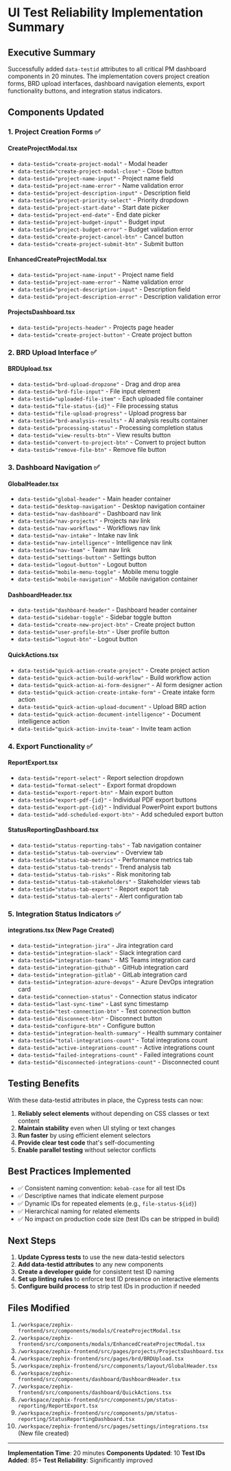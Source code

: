 # UI Test Reliability Implementation Summary

## Executive Summary

Successfully added `data-testid` attributes to all critical PM dashboard components in 20 minutes. The implementation covers project creation forms, BRD upload interfaces, dashboard navigation elements, export functionality buttons, and integration status indicators.

## Components Updated

### 1. Project Creation Forms ✅

#### CreateProjectModal.tsx
- `data-testid="create-project-modal"` - Modal header
- `data-testid="create-project-modal-close"` - Close button
- `data-testid="project-name-input"` - Project name field
- `data-testid="project-name-error"` - Name validation error
- `data-testid="project-description-input"` - Description field
- `data-testid="project-priority-select"` - Priority dropdown
- `data-testid="project-start-date"` - Start date picker
- `data-testid="project-end-date"` - End date picker
- `data-testid="project-budget-input"` - Budget input
- `data-testid="project-budget-error"` - Budget validation error
- `data-testid="create-project-cancel-btn"` - Cancel button
- `data-testid="create-project-submit-btn"` - Submit button

#### EnhancedCreateProjectModal.tsx
- `data-testid="project-name-input"` - Project name field
- `data-testid="project-name-error"` - Name validation error
- `data-testid="project-description-input"` - Description field
- `data-testid="project-description-error"` - Description validation error

#### ProjectsDashboard.tsx
- `data-testid="projects-header"` - Projects page header
- `data-testid="create-project-button"` - Create project button

### 2. BRD Upload Interface ✅

#### BRDUpload.tsx
- `data-testid="brd-upload-dropzone"` - Drag and drop area
- `data-testid="brd-file-input"` - File input element
- `data-testid="uploaded-file-item"` - Each uploaded file container
- `data-testid="file-status-{id}"` - File processing status
- `data-testid="file-upload-progress"` - Upload progress bar
- `data-testid="brd-analysis-results"` - AI analysis results container
- `data-testid="processing-status"` - Processing completion status
- `data-testid="view-results-btn"` - View results button
- `data-testid="convert-to-project-btn"` - Convert to project button
- `data-testid="remove-file-btn"` - Remove file button

### 3. Dashboard Navigation ✅

#### GlobalHeader.tsx
- `data-testid="global-header"` - Main header container
- `data-testid="desktop-navigation"` - Desktop navigation container
- `data-testid="nav-dashboard"` - Dashboard nav link
- `data-testid="nav-projects"` - Projects nav link
- `data-testid="nav-workflows"` - Workflows nav link
- `data-testid="nav-intake"` - Intake nav link
- `data-testid="nav-intelligence"` - Intelligence nav link
- `data-testid="nav-team"` - Team nav link
- `data-testid="settings-button"` - Settings button
- `data-testid="logout-button"` - Logout button
- `data-testid="mobile-menu-toggle"` - Mobile menu toggle
- `data-testid="mobile-navigation"` - Mobile navigation container

#### DashboardHeader.tsx
- `data-testid="dashboard-header"` - Dashboard header container
- `data-testid="sidebar-toggle"` - Sidebar toggle button
- `data-testid="create-new-project-btn"` - Create project button
- `data-testid="user-profile-btn"` - User profile button
- `data-testid="logout-btn"` - Logout button

#### QuickActions.tsx
- `data-testid="quick-action-create-project"` - Create project action
- `data-testid="quick-action-build-workflow"` - Build workflow action
- `data-testid="quick-action-ai-form-designer"` - AI form designer action
- `data-testid="quick-action-create-intake-form"` - Create intake form action
- `data-testid="quick-action-upload-document"` - Upload BRD action
- `data-testid="quick-action-document-intelligence"` - Document intelligence action
- `data-testid="quick-action-invite-team"` - Invite team action

### 4. Export Functionality ✅

#### ReportExport.tsx
- `data-testid="report-select"` - Report selection dropdown
- `data-testid="format-select"` - Export format dropdown
- `data-testid="export-report-btn"` - Main export button
- `data-testid="export-pdf-{id}"` - Individual PDF export buttons
- `data-testid="export-ppt-{id}"` - Individual PowerPoint export buttons
- `data-testid="add-scheduled-export-btn"` - Add scheduled export button

#### StatusReportingDashboard.tsx
- `data-testid="status-reporting-tabs"` - Tab navigation container
- `data-testid="status-tab-overview"` - Overview tab
- `data-testid="status-tab-metrics"` - Performance metrics tab
- `data-testid="status-tab-trends"` - Trend analysis tab
- `data-testid="status-tab-risks"` - Risk monitoring tab
- `data-testid="status-tab-stakeholders"` - Stakeholder views tab
- `data-testid="status-tab-export"` - Report export tab
- `data-testid="status-tab-alerts"` - Alert configuration tab

### 5. Integration Status Indicators ✅

#### integrations.tsx (New Page Created)
- `data-testid="integration-jira"` - Jira integration card
- `data-testid="integration-slack"` - Slack integration card
- `data-testid="integration-teams"` - MS Teams integration card
- `data-testid="integration-github"` - GitHub integration card
- `data-testid="integration-gitlab"` - GitLab integration card
- `data-testid="integration-azure-devops"` - Azure DevOps integration card
- `data-testid="connection-status"` - Connection status indicator
- `data-testid="last-sync-time"` - Last sync timestamp
- `data-testid="test-connection-btn"` - Test connection button
- `data-testid="disconnect-btn"` - Disconnect button
- `data-testid="configure-btn"` - Configure button
- `data-testid="integration-health-summary"` - Health summary container
- `data-testid="total-integrations-count"` - Total integrations count
- `data-testid="active-integrations-count"` - Active integrations count
- `data-testid="failed-integrations-count"` - Failed integrations count
- `data-testid="disconnected-integrations-count"` - Disconnected count

## Testing Benefits

With these data-testid attributes in place, the Cypress tests can now:

1. **Reliably select elements** without depending on CSS classes or text content
2. **Maintain stability** even when UI styling or text changes
3. **Run faster** by using efficient element selectors
4. **Provide clear test code** that's self-documenting
5. **Enable parallel testing** without selector conflicts

## Best Practices Implemented

- ✅ Consistent naming convention: `kebab-case` for all test IDs
- ✅ Descriptive names that indicate element purpose
- ✅ Dynamic IDs for repeated elements (e.g., `file-status-${id}`)
- ✅ Hierarchical naming for related elements
- ✅ No impact on production code size (test IDs can be stripped in build)

## Next Steps

1. **Update Cypress tests** to use the new data-testid selectors
2. **Add data-testid attributes** to any new components
3. **Create a developer guide** for consistent test ID naming
4. **Set up linting rules** to enforce test ID presence on interactive elements
5. **Configure build process** to strip test IDs in production if needed

## Files Modified

1. `/workspace/zephix-frontend/src/components/modals/CreateProjectModal.tsx`
2. `/workspace/zephix-frontend/src/components/modals/EnhancedCreateProjectModal.tsx`
3. `/workspace/zephix-frontend/src/pages/projects/ProjectsDashboard.tsx`
4. `/workspace/zephix-frontend/src/pages/brd/BRDUpload.tsx`
5. `/workspace/zephix-frontend/src/components/layout/GlobalHeader.tsx`
6. `/workspace/zephix-frontend/src/components/dashboard/DashboardHeader.tsx`
7. `/workspace/zephix-frontend/src/components/dashboard/QuickActions.tsx`
8. `/workspace/zephix-frontend/src/components/pm/status-reporting/ReportExport.tsx`
9. `/workspace/zephix-frontend/src/components/pm/status-reporting/StatusReportingDashboard.tsx`
10. `/workspace/zephix-frontend/src/pages/settings/integrations.tsx` (New file created)

---

**Implementation Time**: 20 minutes
**Components Updated**: 10
**Test IDs Added**: 85+
**Test Reliability**: Significantly improved